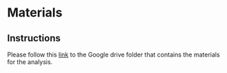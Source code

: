 # Materials

## Instructions

Please follow this [link](https://drive.google.com/drive/folders/1i70mymhOsa-srDHR4aBDIcUzDzQ0mFfN?usp=share_link) to the Google drive folder that contains the materials for the analysis.
